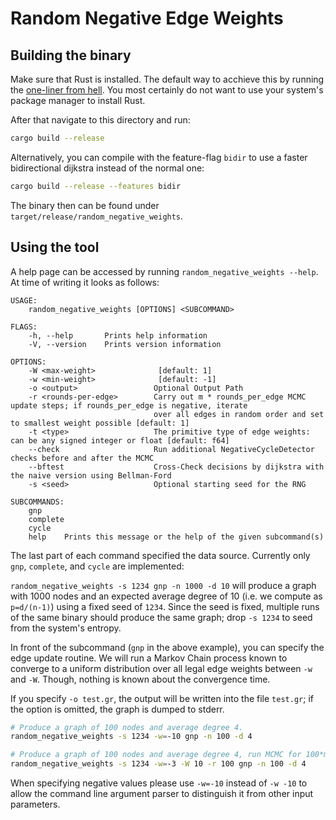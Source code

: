 # Random Negative Edge Weights

## Building the binary

Make sure that Rust is installed. The default way to acchieve this by running
the [one-liner from hell](https://www.rust-lang.org/tools/install).
You most certainly do not want to use your system's package manager to install Rust.

After that navigate to this directory and run:

```bash
cargo build --release
```

Alternatively, you can compile with the feature-flag `bidir` to use a faster bidirectional dijkstra instead of the normal one:
```bash
cargo build --release --features bidir 
```

The binary then can be found under `target/release/random_negative_weights`.


## Using the tool

A help page can be accessed by running `random_negative_weights --help`.
At time of writing it looks as follows:

```text
USAGE:
    random_negative_weights [OPTIONS] <SUBCOMMAND>

FLAGS:
    -h, --help       Prints help information
    -V, --version    Prints version information

OPTIONS:
    -W <max-weight>              [default: 1]
    -w <min-weight>              [default: -1]
    -o <output>                 Optional Output Path
    -r <rounds-per-edge>        Carry out m * rounds_per_edge MCMC update steps; if rounds_per_edge is negative, iterate
                                over all edges in random order and set to smallest weight possible [default: 1]
    -t <type>                   The primitive type of edge weights: can be any signed integer or float [default: f64]
    --check                     Run additional NegativeCycleDetector checks before and after the MCMC 
    --bftest                    Cross-Check decisions by dijkstra with the naive version using Bellman-Ford
    -s <seed>                   Optional starting seed for the RNG 

SUBCOMMANDS:
    gnp    
    complete
    cycle
    help    Prints this message or the help of the given subcommand(s)
```

The last part of each command specified the data source. Currently only `gnp`, `complete`, and `cycle` are implemented:

`random_negative_weights -s 1234 gnp -n 1000 -d 10` will produce a graph with 1000 nodes and an expected average
degree of 10 (i.e. we compute as `p=d/(n-1)`) using a fixed seed of `1234`. Since the seed is fixed, multiple runs
of the same binary should produce the same graph; drop `-s 1234` to seed from the system's entropy.

In front of the subcommand (`gnp` in the above example), you can specify the edge update routine. We will run a Markov Chain process known to converge to a uniform distribution over all legal edge
  weights between `-w` and `-W`. Though, nothing is known about the convergence time.

If you specify `-o test.gr`, the output will be written into the file `test.gr`; if the option is omitted, the graph is
dumped to stderr.

```bash
# Produce a graph of 100 nodes and average degree 4.
random_negative_weights -s 1234 -w=-10 gnp -n 100 -d 4

# Produce a graph of 100 nodes and average degree 4, run MCMC for 100*m steps and randomly assign weights in the interval [-3, 10] 
random_negative_weights -s 1234 -w=-3 -W 10 -r 100 gnp -n 100 -d 4
```

When specifying negative values please use `-w=-10` instead of `-w -10` to allow the command line argument parser to distinguish it from other input parameters.



